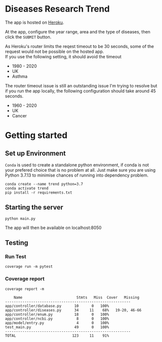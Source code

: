 # Diseases Research Trend

The app is hosted on [Heroku](https://diseases-trend.herokuapp.com/).

At the app, configure the year range, area and the type of diseases, then click the `SUBMIT` button. 

As Heroku's router limits the reqest timeout to be 30 seconds, some of the request would not be possible on the hosted app.  
If you use the following setting, it should avoid the timeout 
- 1980 - 2020
- UK
- Asthma

The router timeout issue is still an outstanding issue I'm trying to resolve but if you run the app locally, the following configuration should take around 45 seconds. 
- 1960 - 2020
- UK
- Cancer

# Getting started
## Set up Environment

`Conda` is used to create a standalone python environment, if conda is not your prefered choice that is no problem at all. Just make sure you are using Python 3.7.13 to minimise chances of running into dependency problem. 

    conda create --name trend python=3.7
    conda activate trend
    pip install -r requirements.txt

## Starting the server
    python main.py

The app will then be available on localhost:8050

## Testing
### Run Test
    coverage run -m pytest
### Coverage report
    coverage report -m  

        Name                         Stmts   Miss  Cover   Missing
    ----------------------------------------------------------
    app/controller/database.py      10      0   100%
    app/controller/diseases.py      34     11    68%   19-20, 46-66
    app/controller/enum.py          18      0   100%
    app/controller/ncbi.py           8      0   100%
    app/model/entry.py               4      0   100%
    test_main.py                    49      0   100%
    ----------------------------------------------------------
    TOTAL                          123     11    91%
